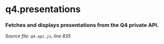 # q4.presentations

### Fetches and displays presentations from the Q4 private API.

*Source file: `q4.api.js`, line 835*  




